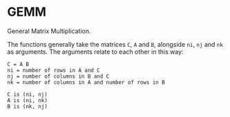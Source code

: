 # GEMM

General Matrix Multiplication.

The functions generally take the matrices `C`, `A` and `B`, alongside `ni`, `nj` and `nk` as arguments. The arguments relate to each other in this way:

```
C = A B
ni = number of rows in A and C
nj = number of columns in B and C
nk = number of columns in A and number of rows in B

C is (ni, nj)
A is (ni, nk)
B is (nk, nj)
```
